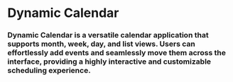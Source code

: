 # Dynamic Calendar
### Dynamic Calendar is a versatile calendar application that supports month, week, day, and list views. Users can effortlessly add events and seamlessly move them across the interface, providing a highly interactive and customizable scheduling experience.
